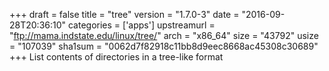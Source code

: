 +++
draft = false
title = "tree"
version = "1.7.0-3"
date = "2016-09-28T20:36:10"
categories = ['apps']
upstreamurl = "ftp://mama.indstate.edu/linux/tree/"
arch = "x86_64"
size = "43792"
usize = "107039"
sha1sum = "0062d7f82918c11bb8d9eec8668ac45308c30689"
+++
List contents of directories in a tree-like format